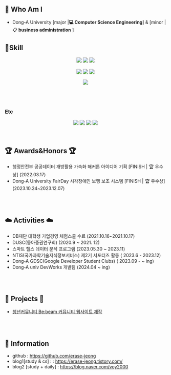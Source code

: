 ## 🌹 Who Am I
- Dong-A University [major |**💻 Computer Science Engineering**] & [minor | 📋 **business administration** ]


## 🌹Skill 

<div align="center">

<img src="https://img.shields.io/badge/html5-E34F26?style=for-the-badge&logo=html5&logoColor=white"> <img src="https://img.shields.io/badge/css-1572B6?style=for-the-badge&logo=css3&logoColor=white"> <img src="https://img.shields.io/badge/javascript-F7DF1E?style=for-the-badge&logo=Javascript3&logoColor=white">
<br><br>
<img src="https://img.shields.io/badge/react-61DAFB?style=for-the-badge&logo=react&logoColor=black">  <img src="https://img.shields.io/badge/reactnative-61DAFB?style=for-the-badge&logo=react&logoColor=black"> 
<img src="https://img.shields.io/badge/flutter-02569B?style=for-the-badge&logo=flutter&logoColor=white">

<img src="https://img.shields.io/badge/figma-F24E1E?style=for-the-badge&logo=figma&logoColor=white">
</div>
<br>
<br><br>


### Etc

<div align="center">
<img src="https://img.shields.io/badge/notion-000000?style=for-the-badge&logo=notion3&logoColor=white"> <img src="https://img.shields.io/badge/jira-0052CC?style=for-the-badge&logo=jira&logoColor=white"> <img src="https://img.shields.io/badge/confluence-172B4D?style=for-the-badge&logo=confluence&logoColor=white"> <img src="https://img.shields.io/badge/slack-4A154B?style=for-the-badge&logo=slack&logoColor=white"> 
</div>
<br>
<br>


## 🏆 Awards&Honors 🏆
- 행정안전부 공공데이터 개방활용 가속화 해커톤 아이디어 기획 [FINISH | 🏆 우수상] (2022.03.17)
- Dong-A University FairDay 시각장애인 보행 보조 시스템 [FINISH | 🏆 우수상] (2023.10.24~2023.12.07)


<br><br>
  

## ☁️ Activities ☁️
- DB재단 대학생 기업경영 체험스쿨 수료 (2021.10.16~2021.10.17)
- DUSC(동아증권연구회) (2020.9 ~ 2021. 12)
- 스마트 헬스 데이터 분석 프로그램 (2023.05.30 ~ 2023.11)
- NTIS(국가과학기술지식정보서비스) 제2기 서포터즈 활동 ( 2023.6 - 2023.12)
- Dong-A GDSC(Google Developer Student Clubs) ( 2023.09 - ~ ing)
- Dong-A univ DevWorks 개발팀 (2024.04 ~ ing)

<!--
<br>
<br>

## 📝 Education 📝
-->

<br>
<br>

## 📁 Projects 📁
-  [청년커뮤니티 Be:beam 커뮤니티 웹사이트 제작](https://github.com/dnjfht/the-isang-site)


<br><br>

## 🌹 Information
- github : https://github.com/erase-jeong
- blog1[study & cs] :  : https://erase-jeong.tistory.com/
- blog2 [study + daily] : https://blog.naver.com/voy2000




<!--
### Hi there
- 🌱 I’m currently learning ....

**erase-jeong/erase-jeong** is a ✨ _special_ ✨ repository because its `README.md` (this file) appears on your GitHub profile.
- 
Here are some ideas to get you started:

- 🔭 I’m currently working on .

- 👯 I’m looking to collaborate on ...
- 🤔 I’m looking for help with ...
- 💬 Ask me about ...
- 📫 How to reach me: ...
- 😄 Pronouns: ...
- ⚡ Fun fact: .....
-->
